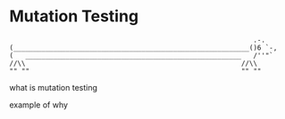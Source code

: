 # Mutation Testing

```text
                                                             .-.
(___________________________________________________________()6 `-,
(   ______________________________________________________   /''"`
//\\                                                      //\\
"" ""                                                     "" ""
```

what is mutation testing

example of why 